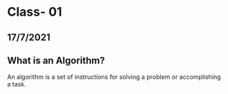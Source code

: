 # Class- 01
## 17/7/2021
## What is an Algorithm?
An algorithm is a set of instructions for solving a problem or accomplishing a task.